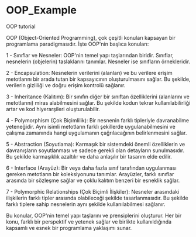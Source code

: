 # OOP_Example
OOP tutorial


OOP (Object-Oriented Programming), çok çeşitli konuları kapsayan bir programlama paradigmasıdır. İşte OOP'nin başlıca konuları:

1 - Sınıflar ve Nesneler: OOP'nin temel yapı taşlarından biridir. Sınıflar, nesnelerin (objelerin) taslaklarını tanımlar. Nesneler ise sınıfların örnekleridir.

2 - Encapsulation: Nesnelerin verilerini (alanları) ve bu verilere erişim metotlarını bir arada tutan bir kapsayıcının oluşturulmasını sağlar. Bu şekilde, verilerin gizliliği ve doğru erişim kontrolü sağlanır.

3 - Inheritance (Kalıtım): Bir sınıfın diğer bir sınıftan özelliklerini (alanlarını ve metotlarını) miras alabilmesini sağlar. Bu şekilde kodun tekrar kullanılabilirliği artar ve kod hiyerarşileri oluşturulabilir.

4 - Polymorphism (Çok Biçimlilik): Bir nesnenin farklı tipleriyle davranabilme yeteneğidir. Aynı isimli metotların farklı şekillerde uygulanabilmesini ve çalışma zamanında hangi uygulamanın çağrılacağının belirlenmesini sağlar.

5 - Abstraction (Soyutlama): Karmaşık bir sistemdeki önemli özelliklerin ve davranışların soyutlanması ve sadece gerekli olan detayların sunulmasıdır. Bu şekilde karmaşıklık azaltılır ve daha anlaşılır bir tasarım elde edilir.

6 - Interface (Arayüz): Bir veya daha fazla sınıf tarafından uygulanması gereken metotların bir koleksiyonunu tanımlar. Arayüzler, farklı sınıflar arasında bir sözleşme sağlar ve çoklu kalıtım benzeri bir esneklik sağlar.

7 - Polymorphic Relationships (Çok Biçimli İlişkiler): Nesneler arasındaki ilişkilerin farklı tipler arasında olabileceği şekilde tasarlanmasıdır. Bu şekilde farklı tiplere sahip nesnelerin aynı şekilde kullanılabilmesi sağlanır.

Bu konular, OOP'nin temel yapı taşlarını ve prensiplerini oluşturur. Her bir konu, farklı bir perspektif ve yetenek sağlar ve birlikte kullanıldığında kapsamlı ve esnek bir programlama yaklaşımı sunar.
